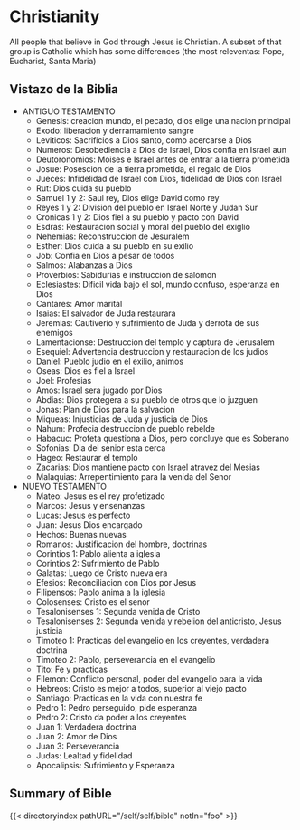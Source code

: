 # Christianity

All people that believe in God through Jesus is Christian. A subset of that group is Catholic which has some differences (the most releventas: Pope, Eucharist, Santa Maria)

## Vistazo de la Biblia
- ANTIGUO TESTAMENTO
    - Genesis: creacion mundo, el pecado, dios elige una nacion principal
    - Exodo: liberacion y derramamiento sangre
    - Leviticos: Sacrificios a Dios santo, como acercarse a Dios
    - Numeros: Desobediencia a Dios de Israel, Dios confia en Israel aun
    - Deutoronomios: Moises e Israel antes de entrar a la tierra prometida
    - Josue: Posescion de la tierra prometida, el regalo de Dios
    - Jueces: Infidelidad de Israel con Dios, fidelidad de Dios con Israel
    - Rut: Dios cuida su pueblo
    - Samuel 1 y 2: Saul rey, Dios elige David como rey
    - Reyes 1 y 2: Division del pueblo en Israel Norte y Judan Sur
    - Cronicas 1 y 2: Dios fiel a su pueblo y pacto con David
    - Esdras: Restauracion social y moral del pueblo del exiglio
    - Nehemias: Reconstruccion de Jesuralem
    - Esther: Dios cuida a su pueblo en su exilio
    - Job: Confia en Dios a pesar de todos
    - Salmos: Alabanzas a Dios
    - Proverbios: Sabidurias e instruccion de salomon
    - Eclesiastes: Dificil vida bajo el sol, mundo confuso, esperanza en Dios
    - Cantares: Amor marital
    - Isaias: El salvador de Juda restaurara
    - Jeremias: Cautiverio y sufrimiento de Juda y derrota de sus enemigos
    - Lamentacionse: Destruccion del templo y captura de Jerusalem
    - Esequiel: Advertencia destruccion y restauracion de los judios
    - Daniel: Pueblo judio en el exilio, animos
    - Oseas: Dios es fiel a Israel
    - Joel: Profesias
    - Amos: Israel sera jugado por Dios
    - Abdias: Dios protegera a su pueblo de otros que lo juzguen
    - Jonas: Plan de Dios para la salvacion
    - Miqueas: Injusticias de Juda y justicia de Dios
    - Nahum: Profecia destruccion de pueblo rebelde
    - Habacuc: Profeta questiona a Dios, pero concluye que es Soberano
    - Sofonias: Dia del senior esta cerca
    - Hageo: Restaurar el templo
    - Zacarias: Dios mantiene pacto con Israel atravez del Mesias
    - Malaquias: Arrepentimiento para la venida del Senor
- NUEVO TESTAMENTO
    - Mateo: Jesus es el rey profetizado
    - Marcos: Jesus y ensenanzas
    - Lucas: Jesus es perfecto
    - Juan: Jesus Dios encargado
    - Hechos: Buenas nuevas
    - Romanos: Justificacion del hombre, doctrinas
    - Corintios 1: Pablo alienta a iglesia
    - Corintios 2: Sufrimiento de Pablo
    - Galatas: Luego de Cristo nueva era
    - Efesios: Reconciliacion con Dios por Jesus
    - Filipensos: Pablo anima a la iglesia
    - Colosenses: Cristo es el senor
    - Tesalonisenses 1: Segunda venida de Cristo
    - Tesalonisenses 2: Segunda venida y rebelion del anticristo, Jesus justicia
    - Timoteo 1: Practicas del evangelio en los creyentes, verdadera doctrina
    - Timoteo 2: Pablo, perseverancia en el evangelio
    - Tito: Fe y practicas
    - Filemon: Conflicto personal, poder del evangelio para la vida
    - Hebreos: Cristo es mejor a todos, superior al viejo pacto
    - Santiago: Practicas en la vida con nuestra fe
    - Pedro 1: Pedro perseguido, pide esperanza
    - Pedro 2: Cristo da poder a los creyentes
    - Juan 1: Verdadera doctrina
    - Juan 2: Amor de Dios
    - Juan 3: Perseverancia
    - Judas: Lealtad y fidelidad
    - Apocalipsis: Sufrimiento y Esperanza

## Summary of Bible
{{< directoryindex pathURL="/self/self/bible" notIn="foo" >}}
